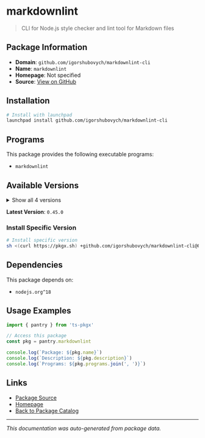 # markdownlint

> CLI for Node.js style checker and lint tool for Markdown files

## Package Information

- **Domain**: `github.com/igorshubovych/markdownlint-cli`
- **Name**: `markdownlint`
- **Homepage**: Not specified
- **Source**: [View on GitHub](https://github.com/pkgxdev/pantry/tree/main/projects/github.com/igorshubovych/markdownlint-cli/package.yml)

## Installation

```bash
# Install with launchpad
launchpad install github.com/igorshubovych/markdownlint-cli
```

## Programs

This package provides the following executable programs:

- `markdownlint`

## Available Versions

<details>
<summary>Show all 4 versions</summary>

- `0.45.0`, `0.44.0`, `0.43.0`, `0.42.0`

</details>

**Latest Version**: `0.45.0`

### Install Specific Version

```bash
# Install specific version
sh <(curl https://pkgx.sh) +github.com/igorshubovych/markdownlint-cli@0.45.0 -- $SHELL -i
```

## Dependencies

This package depends on:

- `nodejs.org^18`

## Usage Examples

```typescript
import { pantry } from 'ts-pkgx'

// Access this package
const pkg = pantry.markdownlint

console.log(`Package: ${pkg.name}`)
console.log(`Description: ${pkg.description}`)
console.log(`Programs: ${pkg.programs.join(', ')}`)
```

## Links

- [Package Source](https://github.com/pkgxdev/pantry/tree/main/projects/github.com/igorshubovych/markdownlint-cli/package.yml)
- [Homepage](#)
- [Back to Package Catalog](../../../package-catalog.md)

---

*This documentation was auto-generated from package data.*
